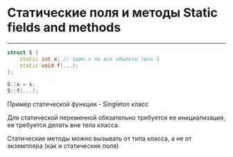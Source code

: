 # Статические поля и методы Static fields and methods
***
```c++
struct S {
    static int x; // один x на все объекты типа S
    static void f(...);
};

S::x = s;
S::f(...);
```
Пример статической функции - Singleton класс

Для статической переменной обязательно требуется ее инициализация, ее требуется делать вне тела класса.

Статические методы можно вызывать от типа класса, а не от экземпляра (как и статические поля)